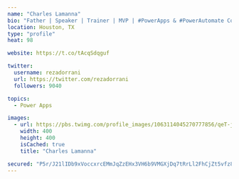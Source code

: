 ```yaml
---
name: "Charles Lamanna"
bio: "Father | Speaker | Trainer | MVP | #PowerApps & #PowerAutomate Community Super User | YouTuber Right-pointing triangle http://youtube.com/c/rezadorrani | Learn - Share - Clockwise rightwards and leftwards open circle arrows"
location: Houston, TX
type: "profile"
heat: 98

website: https://t.co/tAcqSdqguf

twitter:
  username: rezadorrani
  url: https://twitter.com/rezadorrani
  followers: 9040

topics:
  - Power Apps

images:
  - url: https://pbs.twimg.com/profile_images/1063114045270777856/qeT-jpWr_400x400.jpg
    width: 400
    height: 400
    isCached: true
    title: "Charles Lamanna"

secured: "P5r/J21lIDb9xVoccxrcEMmJqZzEHx3VH6b9VMGXjDq7tRrLl2FhCjZt5vfz8GgIEJuikT6MiR5+UXN+wGqEZjOo6/M2ArSxSnLgbUYjVTNkAFTuSdjBZ575KO7JbbXiMaI3kDreIx4kdOg8dazxkniKE8AH2OsM3fgKIiXIvrxhEOt5kjsQjpK9SfnLjh0zn+v4Xt9ryUgkIynZq8lvfNPF9oEWVy1lsplnuqYT1YuSUA/bXiAHlyRtA7qTtDswHRUVL5tKpeahMaArZUIxxKgyF7ei25ZSUM0exB/9eFSly+D4Uw77lAY62NMDqJqTqT66uvH3BuOy8AD55UoVylB0qQgGdeTRK6AvIYUBqKkXziit8rKUFJYtofBgKsWkzuMdrdhpvMx0gfvZyDcAjZblu9xTXLoTH+rgaWIsQxg=;a4ZSLQ6elayiYPGXOP/7cw=="
---
```


